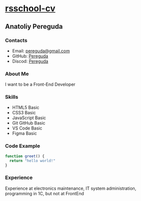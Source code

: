 # [rsschool-cv](https://github.com/pereguda-anatoliy/rsschool-cv)  

## Anatoliy Pereguda  

### Contacts  

- Email: pereguda@gmail.com  
- GitHub: [Pereguda](https://github.com/pereguda-anatoliy)  
- Discod: [Pereguda](https://discordapp.com/users/1329337682492653570)  

### About Me  

I want to be a Front-End Developer  

### Skills  

- HTML5 Basic 
- CSS3 Basic  
- JavaScript Basic  
- Git GitHub Basic    
- VS Code Basic    
- Figma Basic  

### Code Example  
```js  
function greet() {  
  return "hello world!"  
}  
```  

### Experience  

Experience at electronics maintenance, IT system administration, programming in 1C, but not at FrontEnd  


